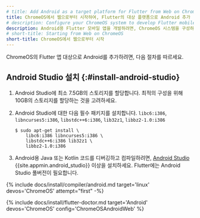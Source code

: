```yaml
---
# title: Add Android as a target platform for Flutter from Web on ChromeOS start
title: ChromeOS에서 웹으로부터 시작하여, Flutter의 대상 플랫폼으로 Android 추가 ([ChromeOS] web + Android)
# description: Configure your ChromeOS system to develop Flutter mobile apps for Android.
description: Android용 Flutter 모바일 앱을 개발하려면, ChromeOS 시스템을 구성하세요.
# short-title: Starting from Web on ChromeOS
short-title: ChromeOS에서 웹으로부터 시작
---
```


ChromeOS의 Flutter 앱 대상으로 Android를 추가하려면, 다음 절차를 따르세요.

## Android Studio 설치 {:#install-android-studio}

1. Android Studio에 최소 7.5GB의 스토리지를 할당합니다.
   최적의 구성을 위해 10GB의 스토리지를 할당하는 것을 고려하세요.

2. Android Studio에 대한 다음 필수 패키지를 설치합니다.
   `libc6:i386`, `libncurses5:i386`, `libstdc++6:i386`, `lib32z1`, `libbz2-1.0:i386`

    ```console
    $ sudo apt-get install \
        libc6:i386 libncurses5:i386 \
        libstdc++6:i386 lib32z1 \
        libbz2-1.0:i386
    ```

2. Android용 Java 또는 Kotlin 코드를 디버깅하고 컴파일하려면, 
   [Android Studio][] {{site.appmin.android_studio}} 이상을 설치하세요. 
   Flutter에는 Android Studio 풀버전이 필요합니다.

{% include docs/install/compiler/android.md target='linux' devos='ChromeOS' attempt="first" -%}

{% include docs/install/flutter-doctor.md target='Android' devos='ChromeOS' config='ChromeOSAndroidWeb' %}

[Android Studio]: https://developer.android.com/studio/install#linux
